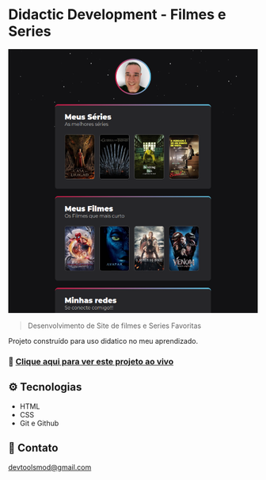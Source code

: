 # Didactic Development - Filmes e Series

![preview](./.github/preview.png)

> Desenvolvimento de Site de filmes e Series Favoritas

Projeto construído para uso didatico no meu aprendizado.

### 🔗 [Clique aqui para ver este projeto ao vivo](https://rogeriopedroso.github.io/responsive-site/)

## ⚙️ Tecnologias

- HTML
- CSS
- Git e Github

## 📨 Contato

devtoolsmod@gmail.com
